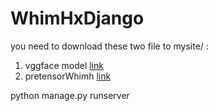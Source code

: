 # WhimHxDjango


you need to download these two file to mysite/ :

1. vggface model [link](https://drive.google.com/open?id=0B0GW3-McRihWM0VsWkh1Q3JYTE0)
2. pretensorWhimh [link](https://drive.google.com/open?id=0B0GW3-McRihWRllSLXN5UUZ1ek0)


python manage.py runserver
